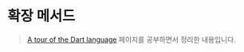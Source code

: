 # 확장 메서드

> [A tour of the Dart language](https://dart.dev/guides/language/language-tour) 페이지를 공부하면서 정리한 내용입니다.
